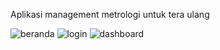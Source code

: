 Aplikasi management metrologi untuk tera ulang

![beranda](https://user-images.githubusercontent.com/44487637/135430895-23d2b5a3-c988-431f-ab02-b4160e3e59ee.JPG)
![login](https://user-images.githubusercontent.com/44487637/135430889-4fe27331-6b01-45ac-8ca8-41bf233c0095.JPG)
![dashboard](https://user-images.githubusercontent.com/44487637/135434095-e0dcb63d-1d55-43c8-bd6f-ba4db89a416d.JPG)

